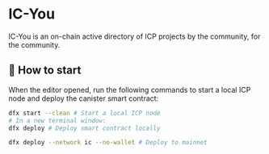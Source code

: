 # IC-You

IC-You is an on-chain active directory of ICP projects by the community, for the community.

## 🚀 How to start

When the editor opened, run the following commands to start a local ICP node and deploy the canister smart contract:

```bash
dfx start --clean # Start a local ICP node
# In a new terminal window:
dfx deploy # Deploy smart contract locally

dfx deploy --network ic --no-wallet # Deploy to mainnet
```